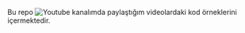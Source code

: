 Bu repo ![Youtube kanalımda](https://www.youtube.com/c/ismailbayram) paylaştığım videolardaki kod örneklerini içermektedir. 
